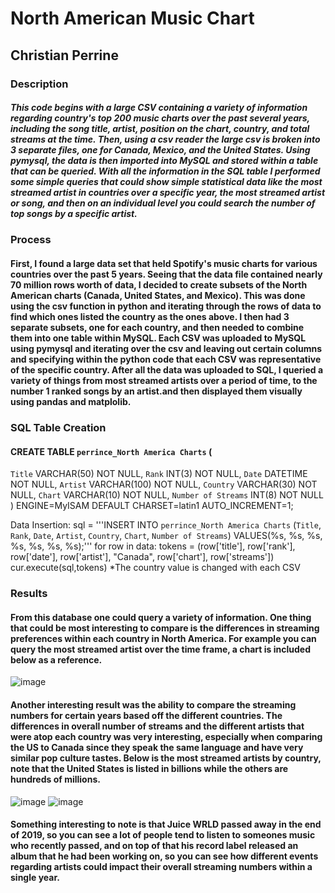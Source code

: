 # North American Music Chart
## Christian Perrine

### Description
##### This code begins with a large CSV containing a variety of information regarding country's top 200 music charts over the past several years, including the song title, artist, position on the chart, country, and total streams at the time. Then, using a csv reader the large csv is broken into 3 separate files, one for Canada, Mexico, and the United States. Using pymysql, the data is then imported into MySQL and stored within a table that can be queried. With all the information in the SQL table I performed some simple queries that could show simple statistical data like the most streamed artist in countries over a specific year, the most streamed artist or song, and then on an individual level you could search the number of top songs by a specific artist.
### Process
#### First, I found a large data set that held Spotify's music charts for various countries over the past 5 years. Seeing that the data file contained nearly 70 million rows worth of data, I decided to create subsets of the North American charts (Canada, United States, and Mexico). This was done using the csv function in python and iterating through the rows of data to find which ones listed the country as the ones above. I then had 3 separate subsets, one for each country, and then needed to combine them into one table within MySQL. Each CSV was uploaded to MySQL using pymysql and iterating over the csv and leaving out certain columns and specifying within the python code that each CSV was representative of the specific country. After all the data was uploaded to SQL, I queried a variety of things  from most streamed artists over a period of time, to the number 1 ranked songs by an artist.and then displayed them visually using pandas and matplolib.
### SQL Table Creation
#### CREATE TABLE `perrince_North America Charts` (
`Title` VARCHAR(50) NOT NULL,
`Rank` INT(3) NOT NULL,
`Date` DATETIME NOT NULL,
`Artist` VARCHAR(100) NOT NULL,
`Country` VARCHAR(30) NOT NULL,
`Chart` VARCHAR(10) NOT NULL,
`Number of Streams` INT(8) NOT NULL
) ENGINE=MyISAM DEFAULT CHARSET=latin1 AUTO_INCREMENT=1;

Data Insertion:
sql = '''INSERT INTO `perrince_North America Charts` (`Title`, `Rank`, `Date`, `Artist`, `Country`, `Chart`, `Number of Streams`)
VALUES(%s, %s, %s, %s, %s, %s, %s);'''
for row in data:
    tokens = (row['title'], row['rank'], row['date'], row['artist'], "Canada", row['chart'], row['streams'])
    cur.execute(sql,tokens)
*The country value is changed with each CSV
### Results
#### From this database one could query a variety of information. One thing that could be most interesting to compare is the differences in streaming preferences within each country in North America. For example you can query the most streamed artist over the time frame, a chart is included below as a reference.
![image](https://user-images.githubusercontent.com/95774587/206231561-55f50d09-15c9-4c49-9085-305c4ae81599.png)
#### Another interesting result was the ability to compare the streaming numbers for certain years based off the different countries. The differences in overall number of streams and the different artists that were atop each country was very interesting, especially when comparing the US to Canada since they speak the same language and have very similar pop culture tastes. Below is the most streamed artists by country, note that the United States is listed in billions while the others are hundreds of millions.
![image](https://user-images.githubusercontent.com/95774587/206238314-73798a86-8fef-4413-9985-565cff3fa39a.png)
![image](https://user-images.githubusercontent.com/95774587/206239324-bd6f0702-376b-4a06-9998-4ff88b8549c4.png)
#### Something interesting to note is that Juice WRLD passed away in the end of 2019, so you can see a lot of people tend to listen to someones music who recently passed, and on top of that his record label released an album that he had been working on, so you can see how different events regarding artists could impact their overall streaming numbers within a single year.



